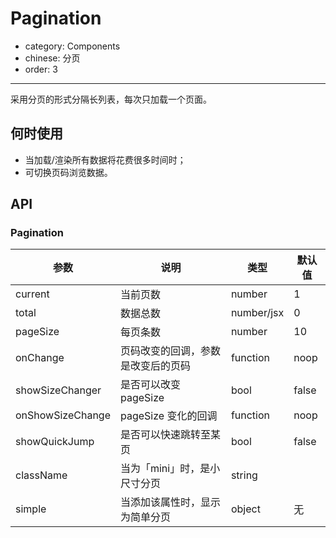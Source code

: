 # Pagination

- category: Components
- chinese: 分页
- order: 3

---

采用分页的形式分隔长列表，每次只加载一个页面。

## 何时使用

- 当加载/渲染所有数据将花费很多时间时；
- 可切换页码浏览数据。

## API

### Pagination

|参数|说明|类型|默认值|
|---|----|---|------|
|current|当前页数|number|1|
|total|数据总数|number/jsx|0|
|pageSize|每页条数|number|10|
|onChange|页码改变的回调，参数是改变后的页码|function|noop|
|showSizeChanger|是否可以改变 pageSize|bool|false|
|onShowSizeChange|pageSize 变化的回调|function|noop|
|showQuickJump|是否可以快速跳转至某页|bool|false|
|className|当为「mini」时，是小尺寸分页|string||
|simple|当添加该属性时，显示为简单分页|object|无|
